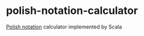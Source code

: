 # polish-notation-calculator
[Polish notation](http://en.wikipedia.org/wiki/Polish_notation) calculator implemented by Scala
